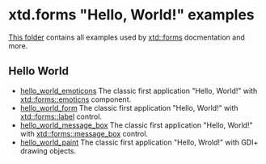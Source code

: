 # xtd.forms "Hello, World!" examples

[This folder](..) contains all examples used by [xtd::forms](../../src/xtd_forms) docmentation and more.

## Hello World

* [hello_world_emoticons](hello_world_emoticons/README.md) The classic first application "Hello, World!" with  [xtd::forms::emoticns](../../src/xtd_forms/include/xtd/forms/emoticns.hpp) component.
* [hello_world_form](hello_world_form/README.md) The classic first application "Hello, World!" with  [xtd::forms::label](../../src/xtd_forms/include/xtd/forms/label.hpp) control.
* [hello_world_message_box](hello_world_message_box/README.md) The classic first application "Hello, World!" with [xtd::forms::message_box](../../src/xtd_forms/include/xtd/forms/message_box.hpp) control.
* [hello_world_paint](hello_world_paint/README.md) The classic first application "Hello, Wrold!" with GDI+ drawing objects.
